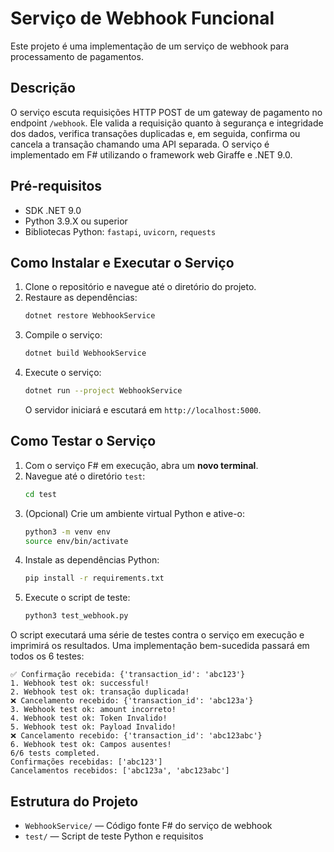 # Serviço de Webhook Funcional

Este projeto é uma implementação de um serviço de webhook para processamento de pagamentos.

## Descrição

O serviço escuta requisições HTTP POST de um gateway de pagamento no endpoint `/webhook`. Ele valida a requisição quanto à segurança e integridade dos dados, verifica transações duplicadas e, em seguida, confirma ou cancela a transação chamando uma API separada. O serviço é implementado em F# utilizando o framework web Giraffe e .NET 9.0.

## Pré-requisitos

- SDK .NET 9.0
- Python 3.9.X ou superior
- Bibliotecas Python: `fastapi`, `uvicorn`, `requests`

## Como Instalar e Executar o Serviço

1. Clone o repositório e navegue até o diretório do projeto.
2. Restaure as dependências:
   ```sh
   dotnet restore WebhookService
   ```
3. Compile o serviço:
   ```sh
   dotnet build WebhookService
   ```
4. Execute o serviço:
   ```sh
   dotnet run --project WebhookService
   ```
   O servidor iniciará e escutará em `http://localhost:5000`.

## Como Testar o Serviço

1. Com o serviço F# em execução, abra um **novo terminal**.
2. Navegue até o diretório `test`:
   ```sh
   cd test
   ```
3. (Opcional) Crie um ambiente virtual Python e ative-o:
   ```sh
   python3 -m venv env
   source env/bin/activate
   ```
4. Instale as dependências Python:
   ```sh
   pip install -r requirements.txt
   ```
5. Execute o script de teste:
   ```sh
   python3 test_webhook.py
   ```

O script executará uma série de testes contra o serviço em execução e imprimirá os resultados. Uma implementação bem-sucedida passará em todos os 6 testes:

```
✅ Confirmação recebida: {'transaction_id': 'abc123'}
1. Webhook test ok: successful!
2. Webhook test ok: transação duplicada!
❌ Cancelamento recebido: {'transaction_id': 'abc123a'}
3. Webhook test ok: amount incorreto!
4. Webhook test ok: Token Invalido!
5. Webhook test ok: Payload Invalido!
❌ Cancelamento recebido: {'transaction_id': 'abc123abc'}
6. Webhook test ok: Campos ausentes!
6/6 tests completed.
Confirmações recebidas: ['abc123']
Cancelamentos recebidos: ['abc123a', 'abc123abc']
```

## Estrutura do Projeto

- `WebhookService/` — Código fonte F# do serviço de webhook
- `test/` — Script de teste Python e requisitos